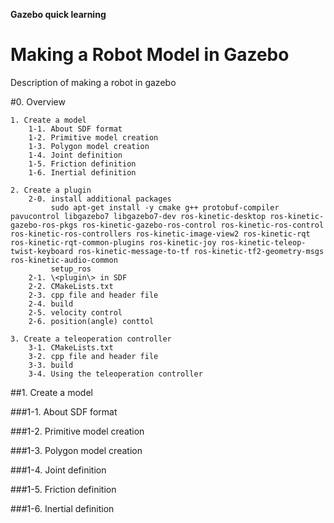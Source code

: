 __Gazebo quick learning__  
# Making a Robot Model in Gazebo  
Description of making a robot in gazebo  

#0. Overview

    1. Create a model  
        1-1. About SDF format  
        1-2. Primitive model creation  
        1-3. Polygon model creation  
        1-4. Joint definition  
        1-5. Friction definition  
        1-6. Inertial definition   

    2. Create a plugin  
        2-0. install additional packages  
             sudo apt-get install -y cmake g++ protobuf-compiler pavucontrol libgazebo7 libgazebo7-dev ros-kinetic-desktop ros-kinetic-gazebo-ros-pkgs ros-kinetic-gazebo-ros-control ros-kinetic-ros-control ros-kinetic-ros-controllers ros-kinetic-image-view2 ros-kinetic-rqt ros-kinetic-rqt-common-plugins ros-kinetic-joy ros-kinetic-teleop-twist-keyboard ros-kinetic-message-to-tf ros-kinetic-tf2-geometry-msgs ros-kinetic-audio-common  
             setup_ros  
        2-1. \<plugin\> in SDF  
        2-2. CMakeLists.txt  
        2-3. cpp file and header file  
        2-4. build  
        2-5. velocity control
        2-6. position(angle) conttol

    3. Create a teleoperation controller  
        3-1. CMakeLists.txt  
        3-2. cpp file and header file  
        3-3. build  
        3-4. Using the teleoperation controller   

##1. Create a model  

###1-1. About SDF format  

###1-2. Primitive model creation  

###1-3. Polygon model creation  

###1-4. Joint definition  

###1-5. Friction definition  

###1-6. Inertial definition 
